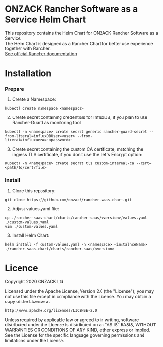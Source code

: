 # ONZACK Rancher Software as a Service Helm Chart
This repository contains the Helm Chart for ONZACK Rancher Software as a Service.  
The Helm Chart is designed as a Rancher Chart for better use experience together with Rancher.  
[See official Rancher documentation](https://rancher.com/docs/rancher/v2.x/en/helm-charts/legacy-catalogs/creating-apps/)

# Installation
### Prepare
1. Create a Namespace:
```
kubectl create namespace <namespace>
```
2. Create secret containing credentials for InfluxDB, if you plan to use Rancher-Guard as monitoring tool:
```
kubectl -n <namespace> create secret generic rancher-guard-secret --from-literal=influxDBUser=<user> --from-literal=influxDBPW='<password>'
```
3. Create secret containing the custom CA certificate, matching the ingress TLS certificate, if you don't use the Let's Encrypt option:
```
kubectl -n <namespace> create secret tls custom-internal-ca --cert=<path/to/cert/file>
```

### Install
1. Clone this repository:
```
git clone https://github.com/onzack/rancher-saas-chart.git
```
2. Adjust values.yaml file:
```
cp ./rancher-saas-chart/charts/rancher-saas/<version>/values.yaml ./custom-values.yaml
vim ./custom-values.yaml
```
3. Install Helm Chart:
```
helm install -f custom-values.yaml -n <namespace> <instalnceName> ./rancher-saas-chart/charts/rancher-saas/<version>
```

# Licence
Copyright 2020 ONZACK Ltd

Licensed under the Apache License, Version 2.0 (the "License");
you may not use this file except in compliance with the License.
You may obtain a copy of the License at

    http://www.apache.org/licenses/LICENSE-2.0

Unless required by applicable law or agreed to in writing, software
distributed under the License is distributed on an "AS IS" BASIS,
WITHOUT WARRANTIES OR CONDITIONS OF ANY KIND, either express or implied.
See the License for the specific language governing permissions and
limitations under the License.

